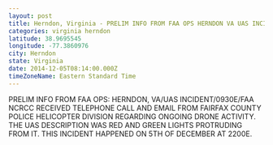 ```yaml
---
layout: post
title: Herndon, Virginia - PRELIM INFO FROM FAA OPS HERNDON VA UAS INCIDENT 0930E FAA NCRCC RECEIVED TELEPHONE CALL
categories: virginia herndon
latitude: 38.9695545
longitude: -77.3860976
city: Herndon
state: Virginia
date: 2014-12-05T08:14:00.000Z
timeZoneName: Eastern Standard Time
---
```


PRELIM INFO FROM FAA OPS: HERNDON, VA/UAS INCIDENT/0930E/FAA NCRCC RECEIVED TELEPHONE CALL AND EMAIL FROM FAIRFAX COUNTY POLICE HELICOPTER DIVISION REGARDING ONGOING DRONE ACTIVITY. THE UAS DESCRIPTION WAS RED AND GREEN LIGHTS PROTRUDING FROM IT. THIS INCIDENT HAPPENED ON 5TH OF DECEMBER AT 2200E.